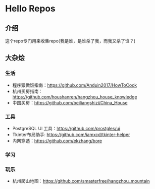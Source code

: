 # Hello Repos

## 介绍

这个repo专门用来收集repo(我是谁，是谁杀了我，而我又杀了谁？)

## 大杂烩


### 生活

+ 程序猿做饭指南：https://github.com/Anduin2017/HowToCook
+ 杭州买房指南：https://github.com/houshanren/hangzhou_house_knowledge
+ 中国买房：https://github.com/beiliangshizi/China_House

### 工具

+ PostgreSQL UI 工具：https://github.com/prostgles/ui
+ Tkinter布局助手: https://github.com/iamxcd/tkinter-helper
+ 内网穿透：https://github.com/ekzhang/bore

### 学习

### 玩乐

+ 杭州爬山地图：https://github.com/smasterfree/hangzhou_mountain
